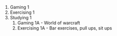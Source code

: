 1. Gaming 1
2. Exercising 1
3. Studying 1
   1. Gaming 1A - World of warcraft
   2. Exercising 1A - Bar exercises, pull ups, sit ups
